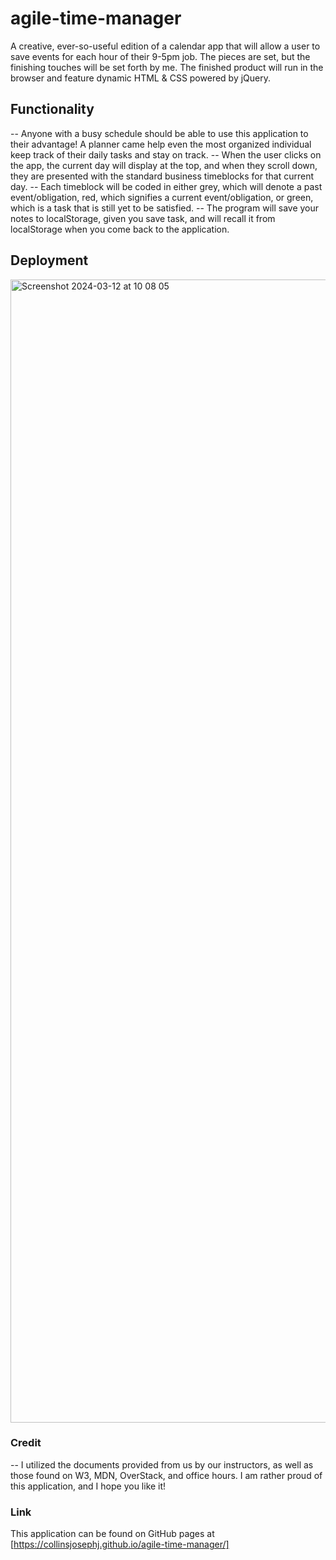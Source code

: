 # agile-time-manager
A creative, ever-so-useful edition of a calendar app that will allow a user to save events for each hour of their 9-5pm job. The pieces are set, but the finishing touches will be set forth by me. The finished product will run in the browser and feature dynamic HTML &amp; CSS powered by jQuery. 
## Functionality
--    Anyone with a busy schedule should be able to use this application to their advantage! A planner came help even the most organized individual keep track of their daily tasks and stay on track. 
--    When the user clicks on the app, the current day will display at the top, and when they scroll down, they are presented with the standard business timeblocks for that current day.
--    Each timeblock will be coded in either grey, which will denote a past event/obligation, red, which signifies a current event/obligation, or green, which is a task that is still yet to be satisfied. 
--    The program will save your notes to localStorage, given you save task, and will recall it from localStorage when you come back to the application. 
## Deployment

<img width="1829" alt="Screenshot 2024-03-12 at 10 08 05" src="https://github.com/collinsjosephj/agile-time-manager/assets/156174614/e1ff2df4-166b-4624-8357-37cb204fc4dc">

### Credit
--    I utilized the documents provided from us by our instructors, as well as those found on W3, MDN, OverStack, and office hours. I am rather proud of this application, and I hope you like it! 

### Link
This application can be found on GitHub pages at [https://collinsjosephj.github.io/agile-time-manager/]
